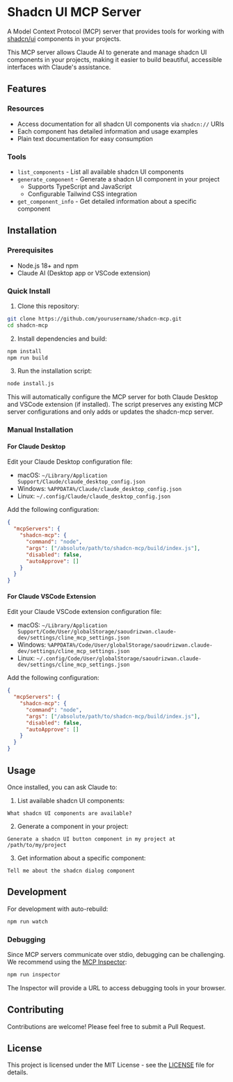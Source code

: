 # Shadcn UI MCP Server

A Model Context Protocol (MCP) server that provides tools for working with [shadcn/ui](https://ui.shadcn.com/) components in your projects.

This MCP server allows Claude AI to generate and manage shadcn UI components in your projects, making it easier to build beautiful, accessible interfaces with Claude's assistance.

## Features

### Resources
- Access documentation for all shadcn UI components via `shadcn://` URIs
- Each component has detailed information and usage examples
- Plain text documentation for easy consumption

### Tools
- `list_components` - List all available shadcn UI components
- `generate_component` - Generate a shadcn UI component in your project
  - Supports TypeScript and JavaScript
  - Configurable Tailwind CSS integration
- `get_component_info` - Get detailed information about a specific component

## Installation

### Prerequisites
- Node.js 18+ and npm
- Claude AI (Desktop app or VSCode extension)

### Quick Install

1. Clone this repository:
```bash
git clone https://github.com/yourusername/shadcn-mcp.git
cd shadcn-mcp
```

2. Install dependencies and build:
```bash
npm install
npm run build
```

3. Run the installation script:
```bash
node install.js
```

This will automatically configure the MCP server for both Claude Desktop and VSCode extension (if installed). The script preserves any existing MCP server configurations and only adds or updates the shadcn-mcp server.

### Manual Installation

#### For Claude Desktop

Edit your Claude Desktop configuration file:
- macOS: `~/Library/Application Support/Claude/claude_desktop_config.json`
- Windows: `%APPDATA%/Claude/claude_desktop_config.json`
- Linux: `~/.config/Claude/claude_desktop_config.json`

Add the following configuration:
```json
{
  "mcpServers": {
    "shadcn-mcp": {
      "command": "node",
      "args": ["/absolute/path/to/shadcn-mcp/build/index.js"],
      "disabled": false,
      "autoApprove": []
    }
  }
}
```

#### For Claude VSCode Extension

Edit your Claude VSCode extension configuration file:
- macOS: `~/Library/Application Support/Code/User/globalStorage/saoudrizwan.claude-dev/settings/cline_mcp_settings.json`
- Windows: `%APPDATA%/Code/User/globalStorage/saoudrizwan.claude-dev/settings/cline_mcp_settings.json`
- Linux: `~/.config/Code/User/globalStorage/saoudrizwan.claude-dev/settings/cline_mcp_settings.json`

Add the following configuration:
```json
{
  "mcpServers": {
    "shadcn-mcp": {
      "command": "node",
      "args": ["/absolute/path/to/shadcn-mcp/build/index.js"],
      "disabled": false,
      "autoApprove": []
    }
  }
}
```

## Usage

Once installed, you can ask Claude to:

1. List available shadcn UI components:
```
What shadcn UI components are available?
```

2. Generate a component in your project:
```
Generate a shadcn UI button component in my project at /path/to/my/project
```

3. Get information about a specific component:
```
Tell me about the shadcn dialog component
```

## Development

For development with auto-rebuild:
```bash
npm run watch
```

### Debugging

Since MCP servers communicate over stdio, debugging can be challenging. We recommend using the [MCP Inspector](https://github.com/modelcontextprotocol/inspector):

```bash
npm run inspector
```

The Inspector will provide a URL to access debugging tools in your browser.

## Contributing

Contributions are welcome! Please feel free to submit a Pull Request.

## License

This project is licensed under the MIT License - see the [LICENSE](LICENSE) file for details.
